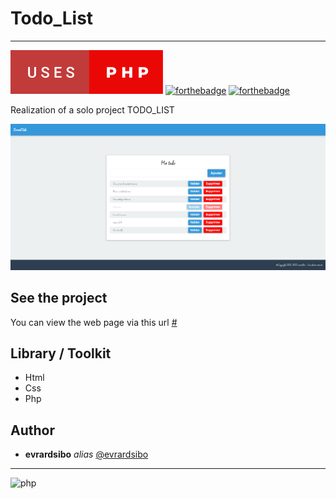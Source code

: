 # Todo_List

<hr>

![Preview](/assets/images/uses-php.svg)
[![forthebadge](https://forthebadge.com/images/badges/uses-html.svg)](https://forthebadge.com)
[![forthebadge](https://forthebadge.com/images/badges/uses-css.svg)](https://forthebadge.com)


Realization of a solo project TODO_LIST

![Preview](/assets/images/todo_list.png)

## See the project

You can view the web page via this url [#]()

## Library / Toolkit
* Html
* Css
* Php


## Author

* **evrardsibo** _alias_ [@evrardsibo](https://github.com/evrardsibo)


<hr>

![php](https://media.giphy.com/media/fYk85LpbDZb1PBtBxx/giphy.gif)

